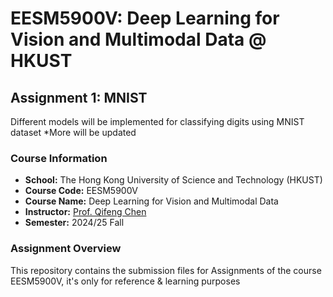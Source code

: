 # EESM5900V: Deep Learning for Vision and Multimodal Data @ HKUST

## Assignment 1: MNIST
Different models will be implemented for classifying digits using MNIST dataset
*More will be updated

### Course Information
- **School:** The Hong Kong University of Science and Technology (HKUST)
- **Course Code:** EESM5900V
- **Course Name:** Deep Learning for Vision and Multimodal Data
- **Instructor:** [Prof. Qifeng Chen](https://cqf.io)
- **Semester:** 2024/25 Fall

### Assignment Overview
This repository contains the submission files for Assignments of the course EESM5900V, it's only for reference & learning purposes
